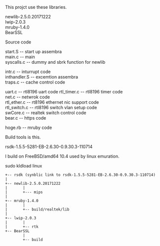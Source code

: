 This projct use these libraries.

newlib-2.5.0.20171222  
lwip-2.0.3  
mruby-1.4.0  
BearSSL

Source code 

start.S -- start up assembra  
main.c -- main  
syscalls.c -- dummy and sbrk function for newlib  

intr.c -- inturrupt code  
inthandler.S -- excemtion assembra  
traps.c -- cache control code  

uart.c -- rtl8196 uart code
rtl_timer.c -- rtl8196 timer code  
net.c -- netwrok code  
rtl_ether.c -- rt8196 ethernet nic support code  
rtl_switch.c -- rtl8196 switch vlan setup code  
swCore.c -- realtek switch control code  
bear.c -- https code

hoge.rb -- mruby code

Build tools is this.  

rsdk-1.5.5-5281-EB-2.6.30-0.9.30.3-110714  

I build on FreeBSD/amd64 10.4 used by linux emuration.  

sudo kldload linux

```
+-- rsdk (synblic link to rsdk-1.5.5-5281-EB-2.6.30-0.9.30.3-110714)
|
+-- newlib-2.5.0.20171222  
|       |  
|       +--- mips  
|  
+-- mruby-1.4.0  
|       |  
|       +-- build/realtek/lib  
|  
+-- lwip-2.0.3  
|       |  
|       +-- rtk  
+-- BearSSL
        |
        +-- build
```
